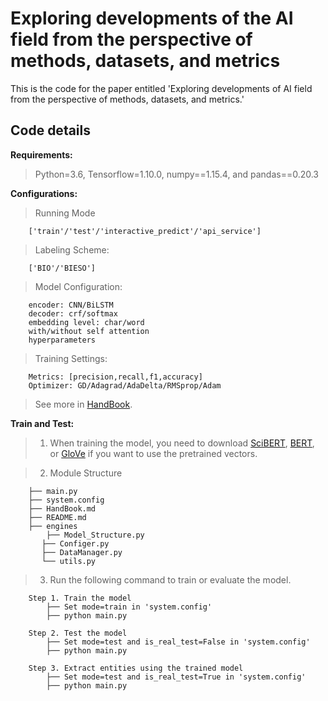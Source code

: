 # Exploring developments of the AI field from the perspective of methods, datasets, and metrics
This is the code for the paper entitled 'Exploring developments of AI field from the perspective of methods, datasets, and metrics.'

## Code details

**Requirements:**  
>Python=3.6, Tensorflow=1.10.0, numpy==1.15.4, and pandas==0.20.3

**Configurations:** 
>Running Mode

        ['train'/'test'/'interactive_predict'/'api_service']

>Labeling Scheme: 

        ['BIO'/'BIESO']

>Model Configuration:

        encoder: CNN/BiLSTM
        decoder: crf/softmax
        embedding level: char/word
        with/without self attention
        hyperparameters

>Training Settings: 

        Metrics: [precision,recall,f1,accuracy]
        Optimizer: GD/Adagrad/AdaDelta/RMSprop/Adam

    
>See more in [HandBook](HandBook.md).

**Train and Test:**  
>1. When training the model, you need to download [SciBERT](https://github.com/allenai/scibert), [BERT](https://github.com/google-research/bert), or [GloVe](https://nlp.stanford.edu/projects/glove/) if you want to use the pretrained vectors.

>2. Module Structure

        ├── main.py
        ├── system.config
        ├── HandBook.md
        ├── README.md
        ├── engines
            ├── Model_Structure.py
           ├── Configer.py
           ├── DataManager.py
           └── utils.py
    
>3. Run the following command to train or evaluate the model.

        Step 1. Train the model
            ├── Set mode=train in 'system.config'
            ├── python main.py

        Step 2. Test the model
            ├── Set mode=test and is_real_test=False in 'system.config'
            ├── python main.py

        Step 3. Extract entities using the trained model
            ├── Set mode=test and is_real_test=True in 'system.config'
            ├── python main.py
